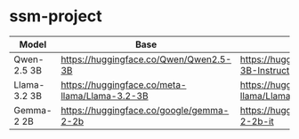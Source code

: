 # ssm-project

|Model|Base|Instruct|
|-|-|-|
|Qwen-2.5 3B|https://huggingface.co/Qwen/Qwen2.5-3B|https://huggingface.co/Qwen/Qwen2.5-3B-Instruct|
|Llama-3.2 3B|https://huggingface.co/meta-llama/Llama-3.2-3B|https://huggingface.co/meta-llama/Llama-3.2-3B-Instruct|
|Gemma-2 2B|https://huggingface.co/google/gemma-2-2b|https://huggingface.co/google/gemma-2-2b-it|
